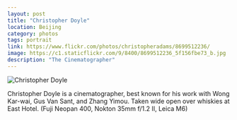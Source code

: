 ```yaml
---
layout: post
title: "Christopher Doyle"
location: Beijing
category: photos
tags: portrait
link: https://www.flickr.com/photos/christopheradams/8699512236/
image: https://c1.staticflickr.com/9/8400/8699512236_5f156fbe73_b.jpg
description: "The Cinematographer"
---
```


![Christopher Doyle](https://c1.staticflickr.com/9/8400/8699512236_5f156fbe73_b.jpg)

Christopher Doyle is a cinematographer, best known for his work with Wong
Kar-wai, Gus Van Sant, and Zhang Yimou. Taken wide open over whiskies at East
Hotel. (Fuji Neopan 400, Nokton 35mm f/1.2 II, Leica M6)

